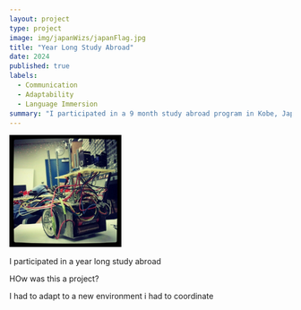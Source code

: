 ```yaml
---
layout: project
type: project
image: img/japanWizs/japanFlag.jpg
title: "Year Long Study Abroad"
date: 2024
published: true
labels:
  - Communication
  - Adaptability
  - Language Immersion
summary: "I participated in a 9 month study abroad program in Kobe, Japan. During the program, I stayed with a host family and did a full immersion while taking Japanese classes. "
---
```


<div class="text-center p-4">
  <img width="200px" src="../img/micromouse/micromouse-robot.png" class="img-thumbnail" >

</div>

I participated in a year long study abroad 

HOw was this a project?

I had to adapt to a new environment 
i had to coordinate 

